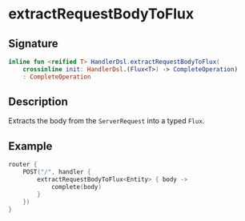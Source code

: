 # extractRequestBodyToFlux

## Signature

```kotlin
inline fun <reified T> HandlerDsl.extractRequestBodyToFlux(
    crossinline init: HandlerDsl.(Flux<T>) -> CompleteOperation)
    : CompleteOperation
```

## Description

Extracts the body from the `ServerRequest` into a typed `Flux`.

## Example

```kotlin
router {
    POST("/", handler {
        extractRequestBodyToFlux<Entity> { body ->
            complete(body)
        }
    })
}
```